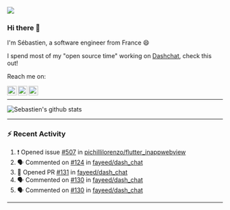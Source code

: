 ![](https://komarev.com/ghpvc/?username=sebastienBtr)

### Hi there 👋

I'm Sébastien, a software engineer from France 😄

I spend most of my "open source time" working on [Dashchat](https://github.com/fayeed/dash_chat), check this out!

Reach me on:

<a href="https://twitter.com/seb_bouttier">
  <img align="left" width="22px" src="https://cdn.jsdelivr.net/npm/simple-icons@v3/icons/twitter.svg" />
</a>
<a href="https://www.linkedin.com/in/sebastien-bouttier">
  <img align="left" width="22px" src="https://cdn.jsdelivr.net/npm/simple-icons@v3/icons/linkedin.svg" />
</a>
<a href="https://medium.com/@sebastienBtr">
  <img align="left" width="22px" src="https://cdn.jsdelivr.net/npm/simple-icons@v3/icons/medium.svg" />
</a>
</br>

---

![Sebastien's github stats](https://github-readme-stats.vercel.app/api?username=sebastienBtr&show_icons=true&title_color=24292e&icon_color=40c463&text_color=24292e&bg_color=fff&count_private=true)

---

### :zap: Recent Activity

<!--START_SECTION:activity-->
1. ❗️ Opened issue [#507](https://github.com//pichillilorenzo/flutter_inappwebview/issues/507) in [pichillilorenzo/flutter_inappwebview](https://github.com//pichillilorenzo/flutter_inappwebview)
2. 🗣 Commented on [#124](https://github.com//fayeed/dash_chat/issues/124) in [fayeed/dash_chat](https://github.com//fayeed/dash_chat)
3. 💪 Opened PR [#131](https://github.com//fayeed/dash_chat/pull/131) in [fayeed/dash_chat](https://github.com//fayeed/dash_chat)
4. 🗣 Commented on [#130](https://github.com//fayeed/dash_chat/issues/130) in [fayeed/dash_chat](https://github.com//fayeed/dash_chat)
5. 🗣 Commented on [#130](https://github.com//fayeed/dash_chat/issues/130) in [fayeed/dash_chat](https://github.com//fayeed/dash_chat)
<!--END_SECTION:activity-->

---

<!--
**SebastienBtr/sebastienBtr** is a ✨ _special_ ✨ repository because its `README.md` (this file) appears on your GitHub profile.

Here are some ideas to get you started:

- 🔭 I’m currently working on ...
- 🌱 I’m currently learning ...
- 👯 I’m looking to collaborate on ...
- 🤔 I’m looking for help with ...
- 💬 Ask me about ...
- 📫 How to reach me: ...
- 😄 Pronouns: ...
- ⚡ Fun fact: ...
-->
